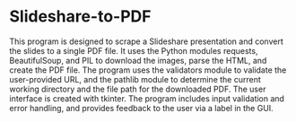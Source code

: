 # Slideshare-to-PDF

This program is designed to scrape a Slideshare presentation and convert the slides to a single PDF file. It uses the Python modules requests, BeautifulSoup, and PIL to download the images, parse the HTML, and create the PDF file. The program uses the validators module to validate the user-provided URL, and the pathlib module to determine the current working directory and the file path for the downloaded PDF. The user interface is created with tkinter. The program includes input validation and error handling, and provides feedback to the user via a label in the GUI.
